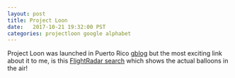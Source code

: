 ```yaml
---
layout: post
title: Project Loon
date:   2017-10-21 19:32:00 PST
categories: projectloon google alphabet
---
```


Project Loon was launched in Puerto Rico
[gblog](https://blog.x.company/turning-on-project-loon-in-puerto-rico-f3aa41ad2d7f)
but the most exciting link about it to me, is this [FlightRadar
search](https://www.flightradar24.com/17.59,-66.49/8) which shows the actual
balloons in the air!


